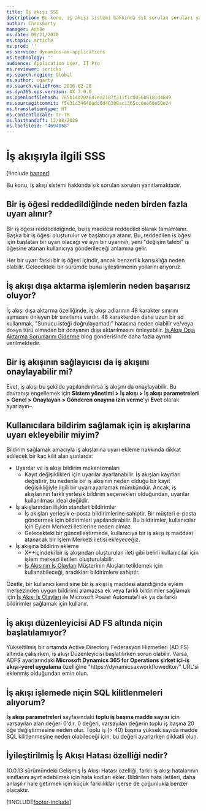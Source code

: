 ```yaml
---
title: İş akışı SSS
description: Bu konu, iş akışı sistemi hakkında sık sorulan soruları yanıtlamaktadır.
author: ChrisGarty
manager: AnnBe
ms.date: 09/21/2020
ms.topic: article
ms.prod: ''
ms.service: dynamics-ax-applications
ms.technology: ''
audience: Application User, IT Pro
ms.reviewer: sericks
ms.search.region: Global
ms.author: cgarty
ms.search.validFrom: 2016-02-28
ms.dyn365.ops.version: AX 7.0.0
ms.openlocfilehash: 785b14d20a647ea2187f311f1cd056b8181d4849
ms.sourcegitcommit: f5e31c34640add6d40308ac1365cc0ee60e60e24
ms.translationtype: HT
ms.contentlocale: tr-TR
ms.lasthandoff: 12/08/2020
ms.locfileid: "4694068"
---
```

# <a name="workflow-faq"></a>İş akışıyla ilgili SSS

[!include [banner](../includes/banner.md)]

Bu konu, iş akışı sistemi hakkında sık sorulan soruları yanıtlamaktadır.

## <a name="why-are-multiple-notifications-received-when-a-work-item-is-rejected"></a>Bir iş öğesi reddedildiğinde neden birden fazla uyarı alınır?
Bir iş öğesi reddedildiğinde, bu iş maddesi reddedildi olarak tamamlanır. Başka bir iş öğesi oluşturulur ve başlatıcıya atanır. Bu, reddedilen iş öğesi için başlatan bir uyarı olacağı ve ayrı bir uyarının, yeni "değişim talebi" iş öğesine atanan kullanıcıya gönderileceği anlamına gelir. 

Her bir uyarı farklı bir iş öğesi içindir, ancak benzerlik karışıklığa neden olabilir. Gelecekteki bir sürümde bunu iyileştirmenin yollarını arıyoruz.

## <a name="why-are-my-workflow-exports-failing"></a>İş akışı dışa aktarma işlemlerin neden başarısız oluyor?
İş akışı dışa aktarma özelliğinde, iş akışı adlarının 48 karakter sınırını aşmasını önleyen bir sınırlama vardır. 48 karakterden daha uzun bir ad kullanmak, "Sunucu isteği doğrulayamadı" hatasına neden olabilir ve/veya dosya türü olmadan bir dosyanın dışa aktarılmasını önleyebilir. [İş Akışı Dışa Aktarma Sorunlarını Giderme](https://community.dynamics.com/ax/b/elandaxdynamicsaxupgradesanddevelopment/archive/2019/04/10/workflow-export-troubleshooting) blog gönderisinde daha fazla ayrıntı verilmektedir.

## <a name="can-the-submitter-of-a-workflow-also-approve-the-workflow"></a>Bir iş akışının sağlayıcısı da iş akışını onaylayabilir mi?
Evet, iş akışı bu şekilde yapılandırılırsa iş akışını da onaylayabilir. Bu davranışı engellemek için **Sistem yönetimi > İş akışı > İş akışı parametreleri > Genel > Onaylayan > Gönderen onayına izin verme**'yi **Evet** olarak ayarlayın–.

## <a name="can-i-add-alerts-to-workflows-to-provide-notifications-to-users"></a>Kullanıcılara bildirim sağlamak için iş akışlarına uyarı ekleyebilir miyim?
Bildirim sağlamak amacıyla iş akışlarına uyarı ekleme hakkında dikkat edilecek bir kaç kilit alan şunlardır:
- Uyarılar ve iş akışı bildirim mekanizmaları
    - Kayıt değişiklikleri için uyarılar ayarlanabilir. İş akışları kayıtları değiştirir, bu nedenle bir iş akışının neden olduğu bir kayıt değişikliğiyle ilgili bir uyarı ayarlamak mümkündür. Ancak, iş akışlarının farklı yerleşik bildirim seçenekleri olduğundan, uyarılar kullanılması ideal değildir.
- İş akışlarından ilişkin standart bildirimler 
    - İş akışları yerleşik e-posta bildirimlerine sahiptir. Bir müşteri e-posta göndermek için bildirimleri yapılandırabilir. Bu bildirimler, kullanıcılar için Eylem Merkezi iletilerine neden olmaz.
    - Gelecekteki bir güncelleştirmede, kullanıcıya bir iş akışı iş maddesi atanacak bir İşlem Merkezi iletisi ekleyeceğiz. 
- İş akışına bildirim ekleme
    - X++içindeki bir iş akışından oluşturulan ileti gibi belirli kullanıcılar için işlem merkezi iletileri oluşturulabilir.
    - [İş Akışının İş Olayları](https://docs.microsoft.com/dynamics365/unified-operations/dev-itpro/business-events/business-events-workflow) Müşterinin Akışları tetiklemek için kullanabileceği, aradıkları bildirimlere sahiptir.   

Özetle, bir kullanıcı kendisine bir iş akışı iş maddesi atandığında eylem merkezinden uygun bildirimi alamazsa ek veya farklı bildirimler sağlamak için [İş Akışı İş Olayları](https://docs.microsoft.com/dynamics365/unified-operations/dev-itpro/business-events/business-events-workflow) ile Microsoft Power Automate'i ek ya da farklı bildirimler sağlamak için kullanır.

## <a name="why-is-workflow-editor-not-able-to-start-under-ad-fs"></a>İş akışı düzenleyicisi AD FS altında niçin başlatılamıyor?
Yükseltilmiş bir ortamda Active Directory Federasyon Hizmetleri (AD FS) altında çalışırken, iş akışı Düzenleyicisi başlatılırken sorun olabilir. Varsa, ADFS ayarlarındaki **Microsoft Dynamics 365 for Operations şirket içi-iş akışı-yerel uygulama** özelliğine "https://dynamicsaxworkfloweditor/" URL'si eklenmiş olduğundan emin olun.

## <a name="why-am-i-getting-sql-deadlocks-on-workflow-processing"></a>İş akışı işlemede niçin SQL kilitlenmeleri alıyorum? 
**İş akışı parametreleri** sayfasındaki **toplu iş başına madde sayısı** için varsayılan alan değeri 0'dır. 0 değeri, varsayılan değerin toplu iş başına 20 öğe değiştirmesine neden olur. Toplu iş (> 40) başına yüksek sayıda madde SQL kilitlenmesine neden olabileceği için, bu değeri ayarlarken dikkatli olun.

## <a name="what-is-the-workflow-enhanced-error-feature"></a>İyileştirilmiş İş Akışı Hatası özelliği nedir?
10.0.13 sürümündeki Gelişmiş İş Akışı Hatası özelliği, farklı iş akışı hatalarının sınıflarını ayırt edebilmek için hata kodları ekler. Bildirilen hata iletileri, daha anlaşılır hale getirmek için küçük farklılıklar içerse de çoğunlukla benzer olacaktır.


[!INCLUDE[footer-include](../../../includes/footer-banner.md)]